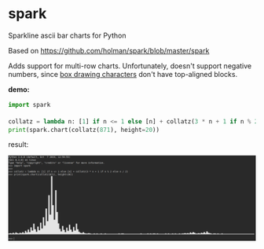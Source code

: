 # spark
Sparkline ascii bar charts for Python

Based on https://github.com/holman/spark/blob/master/spark

Adds support for multi-row charts.
Unfortunately, doesn't support negative numbers, since [box drawing characters](https://en.wikipedia.org/wiki/Box-drawing_character) don't have top-aligned blocks.

**demo:**

```python
import spark

collatz = lambda n: [1] if n <= 1 else [n] + collatz(3 * n + 1 if n % 2 else n / 2)
print(spark.chart(collatz(871), height=20))
```

result:

![demo.png](demo.png)